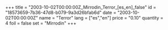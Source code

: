 +++
title = "2003-10-02T00:00:00Z_Mirrodin_Terror_[es_en]_false"
id = "18573659-7b36-47d8-b079-9a3d26bfab6d"
date = "2003-10-02T00:00:00Z"
name = "Terror"
lang = ["es","en"]
price = "0.10"
quantity = 4
foil = false
set = "Mirrodin"
+++
